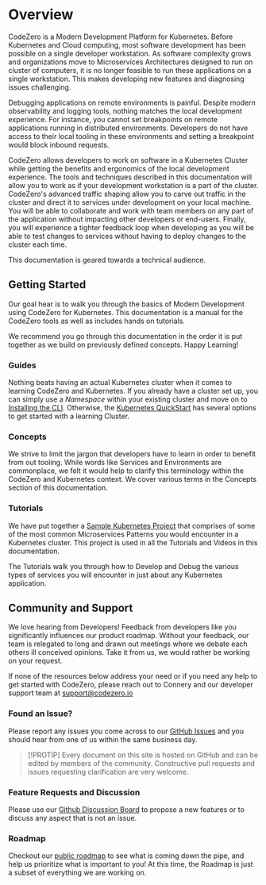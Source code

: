 # Overview

CodeZero is a Modern Development Platform for Kubernetes. Before Kubernetes and Cloud computing, most software development has been possible on a single developer workstation. As software complexity grows and organizations move to Microservices Architectures designed to run on cluster of computers, it is no longer feasible to run these applications on a single workstation. This makes developing new features and diagnosing issues challenging.

Debugging applications on remote environments is painful. Despite modern observability and logging tools, nothing matches the local development experience. For instance, you cannot set breakpoints on remote applications running in distributed environments. Developers do not have access to their local tooling in these environments and setting a breakpoint would block inbound requests.

CodeZero allows developers to work on software in a Kubernetes Cluster while getting the benefits and ergonomics of the local development experience. The tools and techniques described in this documentation will allow you to work as if your development workstation is a part of the cluster. CodeZero's advanced traffic shaping allow you to carve out traffic in the cluster and direct it to services under development on your local machine. You will be able to collaborate and work with team members on any part of the application without impacting other developers or end-users. Finally, you will experience a tighter feedback loop when developing as you will be able to test changes to services without having to deploy changes to the cluster each time.

This documentation is geared towards a technical audience.

## Getting Started

Our goal hear is to walk you through the basics of Modern Development using CodeZero for Kubernetes. This documentation is a manual for the CodeZero tools as well as includes hands on tutorials.

We recommend you go through this documentation in the order it is put together as we build on previously defined concepts. Happy Learning!

### Guides

Nothing beats having an actual Kubernetes cluster when it comes to learning CodeZero and Kubernetes. If you already have a cluster set up, you can simply use a *Namespace* within your existing cluster and move on to [Installing the CLI](../guides/installing-cli.md). Otherwise, the [Kubernetes QuickStart](../guides/kubernetes-quickstart.md) has several options to get started with a learning Cluster.

### Concepts

We strive to limit the jargon that developers have to learn in order to benefit from out tooling. While words like Services and Environments are commonplace, we felt it would help to clarify this terminology within the CodeZero and Kubernetes context. We cover various terms in the Concepts section of this documentation.

### Tutorials

We have put together a [Sample Kubernetes Project](../lessons/sample-project.md) that comprises of some of the most common Microservices Patterns you would encounter in a Kubernetes cluster. This project is used in all the Tutorials and Videos in this documentation.

The Tutorials walk you through how to Develop and Debug the various types of services you will encounter in just about any Kubernetes application.

## Community and Support

We love hearing from Developers! Feedback from developers like you significantly influences our product roadmap. Without your feedback, our team is relegated to long and drawn out meetings where we debate each others ill conceived opinions. Take it from us, we would rather be working on your request.

If none of the resources below address your need or if you need any help to get started with CodeZero, please reach out to Connery and our developer support team at [support@codezero.io](mailto:support@codezero.io)

### Found an Issue?

Please report any issues you come across to our [GitHub Issues](https://github.com/c6o/roadmap/issues) and you should hear from one of us within the same business day.

> [!PROTIP]
> Every document on this site is hosted on GitHub and can be edited by members of the community. Constructive pull requests and issues requesting clarification are very welcome.

### Feature Requests and Discussion

Please use our [Github Discussion Board](https://github.com/c6o/roadmap/discussions) to propose a new features or to discuss any aspect that is not an issue.

### Roadmap

Checkout our [public roadmap](https://github.com/orgs/c6o/projects/3) to see what is coming down the pipe, and help us prioritize what is important to you! At this time, the Roadmap is just a subset of everything we are working on.
